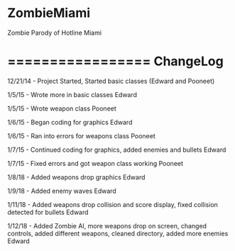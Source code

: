 ZombieMiami
===========

Zombie Parody of Hotline Miami

=================
ChangeLog
=================
12/21/14 - Project Started, Started basic classes (Edward and Pooneet)

1/5/15 - Wrote more in basic classes Edward

1/5/15 - Wrote weapon class Pooneet

1/6/15 - Began coding for graphics Edward

1/6/15 - Ran into errors for weapons class Pooneet

1/7/15 - Continued coding for graphics, added enemies and bullets Edward

1/7/15 - Fixed errors and got weapon class working Pooneet

1/8/18 - Added weapons drop graphics Edward

1/9/18 - Added enemy waves Edward

1/11/18 - Added weapons drop collision and score display, fixed collision detected for bullets Edward

1/12/18 - Added Zombie AI, more weapons drop on screen, changed controls, added different weapons, cleaned directory, added more enemies Edward
